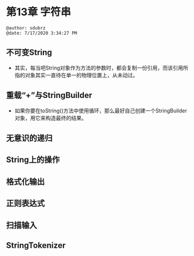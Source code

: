 # 第13章 字符串

```
@author: sdubrz
@date: 7/17/2020 3:34:27 PM 
```

## 不可变String

+ 其实，每当吧String对象作为方法的参数时，都会复制一份引用，而该引用所指的对象其实一直待在单一的物理位置上，从未动过。

## 重载“+”与StringBuilder

+ 如果你要在toString()方法中使用循环，那么最好自己创建一个StringBuilder对象，用它来构造最终的结果。

## 无意识的递归

## String上的操作


## 格式化输出

## 正则表达式

## 扫描输入

## StringTokenizer